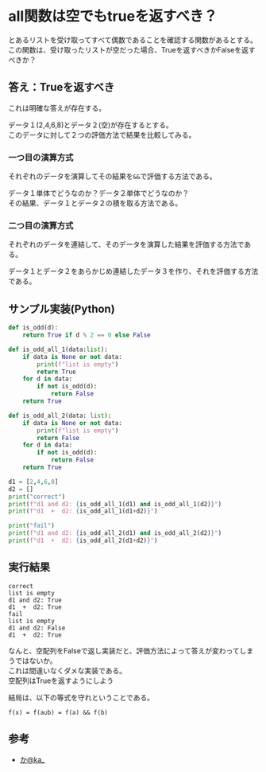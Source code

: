 # all関数は空でもtrueを返すべき？

とあるリストを受け取ってすべて偶数であることを確認する関数があるとする。  
この関数は、受け取ったリストが空だった場合、Trueを返すべきかFalseを返すべきか？

## 答え：Trueを返すべき

これは明確な答えが存在する。

データ１(2,4,6,8)とデータ２(空)が存在するとする。  
このデータに対して２つの評価方法で結果を比較してみる。

### 一つ目の演算方式

それぞれのデータを演算してその結果を`&&`で評価する方法である。

データ１単体でどうなのか？データ２単体でどうなのか？  
その結果、データ１とデータ２の積を取る方法である。

### 二つ目の演算方式

それぞれのデータを連結して、そのデータを演算した結果を評価する方法である。

データ１とデータ２をあらかじめ連結したデータ３を作り、それを評価する方法である。

## サンプル実装(Python)

```python
def is_odd(d):
    return True if d % 2 == 0 else False

def is_odd_all_1(data:list):
    if data is None or not data:
        print(f"list is empty")
        return True
    for d in data:
        if not is_odd(d):
            return False
    return True

def is_odd_all_2(data: list):
    if data is None or not data:
        print(f"list is empty")
        return False
    for d in data:
        if not is_odd(d):
            return False
    return True

d1 = [2,4,6,8]
d2 = []
print("correct")
print(f"d1 and d2: {is_odd_all_1(d1) and is_odd_all_1(d2)}")
print(f"d1  +  d2: {is_odd_all_1(d1+d2)}")

print("fail")
print(f"d1 and d2: {is_odd_all_2(d1) and is_odd_all_2(d2)}")
print(f"d1  +  d2: {is_odd_all_2(d1+d2)}")
```

## 実行結果

```console
correct
list is empty
d1 and d2: True
d1  +  d2: True
fail
list is empty
d1 and d2: False
d1  +  d2: True
```

なんと、空配列をFalseで返し実装だと、評価方法によって答えが変わってしまうではないか。  
これは間違いなくダメな実装である。  
空配列はTrueを返すようにしよう

結局は、以下の等式を守れということである。

`f(x) = f(a∪b) = f(a) && f(b)`

## 参考

- [か@ka_](https://twitter.com/ka_/status/1663371116109496320)
